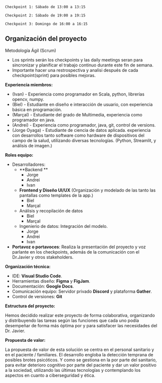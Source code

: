 ~~~ 
Checkpoint 1: Sábado de 13:00 a 13:15

Checkpoint 2: Sábado de 19:00 a 19:15 

Checkpoint 3: Domingo de 16:00 a 16:15
~~~ 
## **Organización del proyecto**
Metodología Ágil (Scrum)

- Los sprints serán los checkpoints y las daily meetings seran para sincronizar y planificar el trabajo continuo durante este fin de semana.
- Importante hacer una restrospectiva y analisi después de cada checkpoint(sprint) para posibles mejoras.


**Experiencia miembros:**

- (Ivan) - Experiencia como programador en Scala, python, librerías opencv, numpy.
- (Biel) - Estudiante en diseño e interacción de usuario, con experiencia básica en programación.
- (Marçal) - Estudiante del grado de Multimedia, experiencia como programador en java.
- (Andrei) - Experiencia como programador, java, git, control de versions.
- (Jorge Oyaga) - Estudiante de ciencia de datos aplicada. experiencia con desarrollos tanto software como hardware de dispositivos del campo de la salud, utilizando diversas tecnologías. (Python, Streamlit, y análisis de imagen.) 


**Roles equipo:**

- Desarrolladores:
    - **Backend **
        - Jorge
        - Andrei
        - Ivan
    - **Frontend y Diseño UI/UX** (Organización y modelado de las tanto las pantallas como templates de la app.)
        - Biel
        - Marçal
    - Análisis y recopilación de datos 
        - Biel
        - Marçal
    - Ingenierio de datos: Integración del modelo. 
        - Jorge
        - Andrei
        - Ivan
- **Portavoz o portavoces**: Realiza la presentación del proyecto y voz parlante en los checkpoints, además de la comunicación con el Dr.Javier y otros stakeholders.


**Organización técnica:**

- IDE: **Visual Studio Code**.
- Herramientas diseño: **Figma** y **FigJam**.
- Documentación: **Google Docs**.
- Comunicación equipo: Servidor privado **Discord** y plataforma **Gather**.
- Control de versiones: **Git**


**Estructura del proyecto:**

Hemos decidido realizar este proyecto de forma colaborativa, organizando y distribuyendo las tareas según las funciones que cada uno podía desempeñar de forma más óptima por y para satisfacer las necesidades del Dr. Javier.



**Propuesta de valor:**

La propuesta de valor de esta solución se centra en el personal sanitario y en el paciente / familiares. El desarrollo engloba la detección temprana de posibles brotes psicóticos. Y como se gestiona en la por parte del sanitario, para evitar deterioro cognitivo por parte del paciente y dar un valor positivo a la sociedad, utilizando las últimas tecnologías y contemplando los aspectos en cuanto a ciberseguridad y ética.



